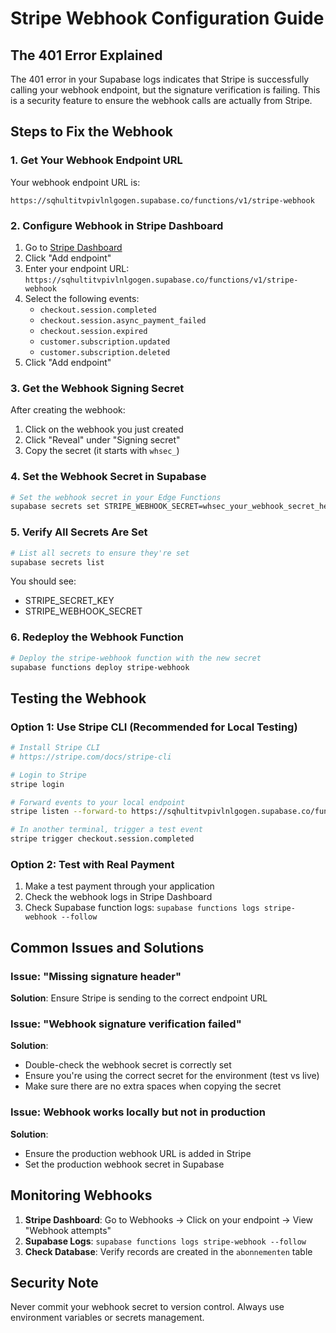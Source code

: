 # Stripe Webhook Configuration Guide

## The 401 Error Explained

The 401 error in your Supabase logs indicates that Stripe is successfully calling your webhook endpoint, but the signature verification is failing. This is a security feature to ensure the webhook calls are actually from Stripe.

## Steps to Fix the Webhook

### 1. Get Your Webhook Endpoint URL

Your webhook endpoint URL is:
```
https://sqhultitvpivlnlgogen.supabase.co/functions/v1/stripe-webhook
```

### 2. Configure Webhook in Stripe Dashboard

1. Go to [Stripe Dashboard](https://dashboard.stripe.com/test/webhooks)
2. Click "Add endpoint"
3. Enter your endpoint URL: `https://sqhultitvpivlnlgogen.supabase.co/functions/v1/stripe-webhook`
4. Select the following events:
   - `checkout.session.completed`
   - `checkout.session.async_payment_failed`
   - `checkout.session.expired`
   - `customer.subscription.updated`
   - `customer.subscription.deleted`
5. Click "Add endpoint"

### 3. Get the Webhook Signing Secret

After creating the webhook:
1. Click on the webhook you just created
2. Click "Reveal" under "Signing secret"
3. Copy the secret (it starts with `whsec_`)

### 4. Set the Webhook Secret in Supabase

```bash
# Set the webhook secret in your Edge Functions
supabase secrets set STRIPE_WEBHOOK_SECRET=whsec_your_webhook_secret_here
```

### 5. Verify All Secrets Are Set

```bash
# List all secrets to ensure they're set
supabase secrets list
```

You should see:
- STRIPE_SECRET_KEY
- STRIPE_WEBHOOK_SECRET

### 6. Redeploy the Webhook Function

```bash
# Deploy the stripe-webhook function with the new secret
supabase functions deploy stripe-webhook
```

## Testing the Webhook

### Option 1: Use Stripe CLI (Recommended for Local Testing)

```bash
# Install Stripe CLI
# https://stripe.com/docs/stripe-cli

# Login to Stripe
stripe login

# Forward events to your local endpoint
stripe listen --forward-to https://sqhultitvpivlnlgogen.supabase.co/functions/v1/stripe-webhook

# In another terminal, trigger a test event
stripe trigger checkout.session.completed
```

### Option 2: Test with Real Payment

1. Make a test payment through your application
2. Check the webhook logs in Stripe Dashboard
3. Check Supabase function logs: `supabase functions logs stripe-webhook --follow`

## Common Issues and Solutions

### Issue: "Missing signature header"
**Solution**: Ensure Stripe is sending to the correct endpoint URL

### Issue: "Webhook signature verification failed"
**Solution**: 
- Double-check the webhook secret is correctly set
- Ensure you're using the correct secret for the environment (test vs live)
- Make sure there are no extra spaces when copying the secret

### Issue: Webhook works locally but not in production
**Solution**: 
- Ensure the production webhook URL is added in Stripe
- Set the production webhook secret in Supabase

## Monitoring Webhooks

1. **Stripe Dashboard**: Go to Webhooks → Click on your endpoint → View "Webhook attempts"
2. **Supabase Logs**: `supabase functions logs stripe-webhook --follow`
3. **Check Database**: Verify records are created in the `abonnementen` table

## Security Note

Never commit your webhook secret to version control. Always use environment variables or secrets management.
